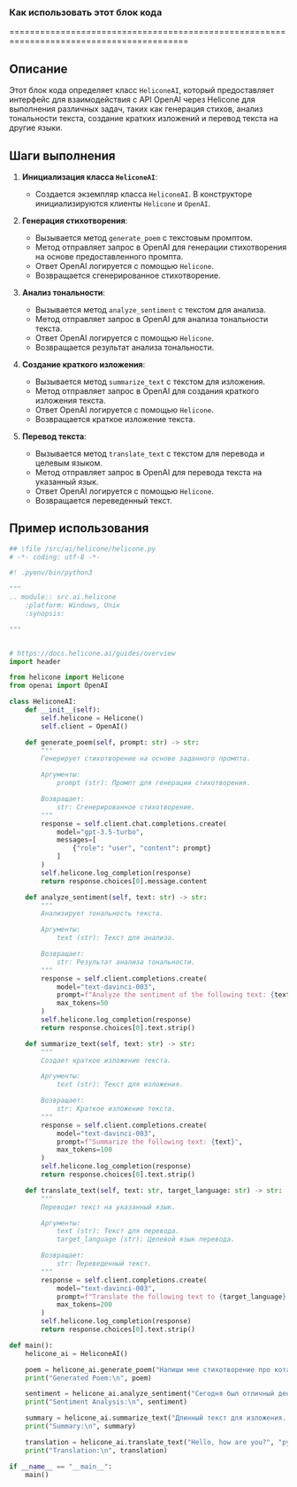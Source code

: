 ### **Как использовать этот блок кода**

=========================================================================================

Описание
-------------------------
Этот блок кода определяет класс `HeliconeAI`, который предоставляет интерфейс для взаимодействия с API OpenAI через Helicone для выполнения различных задач, таких как генерация стихов, анализ тональности текста, создание кратких изложений и перевод текста на другие языки.

Шаги выполнения
-------------------------
1. **Инициализация класса `HeliconeAI`**:
   - Создается экземпляр класса `HeliconeAI`. В конструкторе инициализируются клиенты `Helicone` и `OpenAI`.

2. **Генерация стихотворения**:
   - Вызывается метод `generate_poem` с текстовым промптом.
   - Метод отправляет запрос в OpenAI для генерации стихотворения на основе предоставленного промпта.
   - Ответ OpenAI логируется с помощью `Helicone`.
   - Возвращается сгенерированное стихотворение.

3. **Анализ тональности**:
   - Вызывается метод `analyze_sentiment` с текстом для анализа.
   - Метод отправляет запрос в OpenAI для анализа тональности текста.
   - Ответ OpenAI логируется с помощью `Helicone`.
   - Возвращается результат анализа тональности.

4. **Создание краткого изложения**:
   - Вызывается метод `summarize_text` с текстом для изложения.
   - Метод отправляет запрос в OpenAI для создания краткого изложения текста.
   - Ответ OpenAI логируется с помощью `Helicone`.
   - Возвращается краткое изложение текста.

5. **Перевод текста**:
   - Вызывается метод `translate_text` с текстом для перевода и целевым языком.
   - Метод отправляет запрос в OpenAI для перевода текста на указанный язык.
   - Ответ OpenAI логируется с помощью `Helicone`.
   - Возвращается переведенный текст.

Пример использования
-------------------------

```python
## \file /src/ai/helicone/helicone.py
# -*- coding: utf-8 -*-

#! .pyenv/bin/python3

"""
.. module:: src.ai.helicone 
    :platform: Windows, Unix
    :synopsis:

"""


# https://docs.helicone.ai/guides/overview
import header 

from helicone import Helicone
from openai import OpenAI

class HeliconeAI:
    def __init__(self):
        self.helicone = Helicone()
        self.client = OpenAI()

    def generate_poem(self, prompt: str) -> str:
        """
        Генерирует стихотворение на основе заданного промпта.

        Аргументы:
            prompt (str): Промпт для генерации стихотворения.

        Возвращает:
            str: Сгенерированное стихотворение.
        """
        response = self.client.chat.completions.create(
            model="gpt-3.5-turbo",
            messages=[
                {"role": "user", "content": prompt}
            ]
        )
        self.helicone.log_completion(response)
        return response.choices[0].message.content

    def analyze_sentiment(self, text: str) -> str:
        """
        Анализирует тональность текста.

        Аргументы:
            text (str): Текст для анализа.

        Возвращает:
            str: Результат анализа тональности.
        """
        response = self.client.completions.create(
            model="text-davinci-003",
            prompt=f"Analyze the sentiment of the following text: {text}",
            max_tokens=50
        )
        self.helicone.log_completion(response)
        return response.choices[0].text.strip()

    def summarize_text(self, text: str) -> str:
        """
        Создает краткое изложение текста.

        Аргументы:
            text (str): Текст для изложения.

        Возвращает:
            str: Краткое изложение текста.
        """
        response = self.client.completions.create(
            model="text-davinci-003",
            prompt=f"Summarize the following text: {text}",
            max_tokens=100
        )
        self.helicone.log_completion(response)
        return response.choices[0].text.strip()

    def translate_text(self, text: str, target_language: str) -> str:
        """
        Переводит текст на указанный язык.

        Аргументы:
            text (str): Текст для перевода.
            target_language (str): Целевой язык перевода.

        Возвращает:
            str: Переведенный текст.
        """
        response = self.client.completions.create(
            model="text-davinci-003",
            prompt=f"Translate the following text to {target_language}: {text}",
            max_tokens=200
        )
        self.helicone.log_completion(response)
        return response.choices[0].text.strip()

def main():
    helicone_ai = HeliconeAI()

    poem = helicone_ai.generate_poem("Напиши мне стихотворение про кота.")
    print("Generated Poem:\n", poem)

    sentiment = helicone_ai.analyze_sentiment("Сегодня был отличный день!")
    print("Sentiment Analysis:\n", sentiment)

    summary = helicone_ai.summarize_text("Длинный текст для изложения...")
    print("Summary:\n", summary)

    translation = helicone_ai.translate_text("Hello, how are you?", "русский")
    print("Translation:\n", translation)

if __name__ == "__main__":
    main()